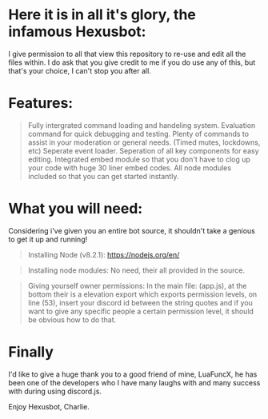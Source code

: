 # Here it is in all it's glory, the infamous Hexusbot:
I give permission to all that view this repository to re-use and edit all the files within.
I do ask that you give credit to me if you do use any of this, but that's your choice, I can't stop you after all.

# Features:
> Fully intergrated command loading and handeling system.
> Evaluation command for quick debugging and testing.
> Plenty of commands to assist in your moderation or general needs. (Timed mutes, lockdowns, etc)
> Seperate event loader.
> Seperation of all key components for easy editing.
> Integrated embed module so that you don't have to clog up your code with huge 30 liner embed codes.
> All node modules included so that you can get started instantly.

# What you will need:
Considering i've given you an entire bot source, it shouldn't take a genious to get it up and running!

> Installing Node (v8.2.1):
https://nodejs.org/en/

> Installing node modules:
No need, their all provided in the source.

> Giving yourself owner permissions:
In the main file: (app.js), at the bottom their is a elevation export which exports permission levels, on line (53), insert your discord id
between the string quotes and if you want to give any specific people a certain permission level, it should be obvious how to do that.

# Finally
I'd like to give a huge thank you to a good friend of mine, LuaFuncX, he has been one of the developers who I have many laughs with and many
success with during using discord.js.

Enjoy Hexusbot,
                Charlie.



